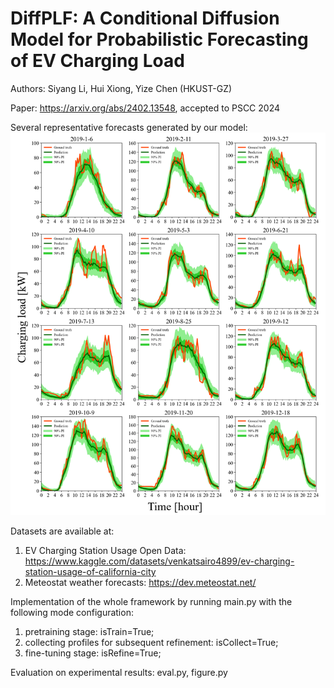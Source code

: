 # DiffPLF: A Conditional Diffusion Model for Probabilistic Forecasting of EV Charging Load

Authors: Siyang Li, Hui Xiong, Yize Chen (HKUST-GZ)

Paper: https://arxiv.org/abs/2402.13548, accepted to PSCC 2024

Several representative forecasts generated by our model: <br />
![Charging load prediction intervals](https://github.com/LSY-Cython/DiffPLF/blob/main/overall%20PI.png)

Datasets are available at:
1) EV Charging Station Usage Open Data: https://www.kaggle.com/datasets/venkatsairo4899/ev-charging-station-usage-of-california-city <br />
2) Meteostat weather forecasts: https://dev.meteostat.net/ <br />

Implementation of the whole framework by running main.py with the following mode configuration:<br />
1) pretraining stage: isTrain=True;
2) collecting profiles for subsequent refinement: isCollect=True;
3) fine-tuning stage: isRefine=True;

Evaluation on experimental results: eval.py, figure.py
